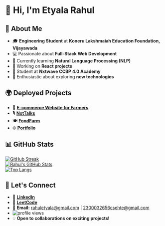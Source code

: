 
# 👋 Hi, I'm Etyala Rahul  

## 🚀 About Me  
- 🎓 **Engineering Student** at **Koneru Lakshmaiah Education Foundation, Vijayawada**  
- 💻 Passionate about **Full-Stack Web Development**  
- 🤖 Currently learning **Natural Language Processing (NLP)**  
- 🎯 Working on **React projects**  
- 📖 Student at **Nxtwave CCBP 4.0 Academy**  
- 🌱 Enthusiastic about exploring **new technologies**  

## 🌍 Deployed Projects  
- 🛒 **[E-commerce Website for Farmers](https://e-commerce-fron-89rh.onrender.com/)**  
- 🎙️ **[NxtTalks](https://rahuletyala.ccbp.tech/)**  
- 🍽️ **[FoodFarm](https://rahuletyalafm.ccbp.tech/)**  
- 🌐 **[Portfolio](https://portfoliorahul.ccbp.tech/)**  

## 📊 GitHub Stats  
[![GitHub Streak](https://streak-stats.demolab.com?user=EtyalaRahul&theme=tokyonight)](https://git.io/streak-stats)  
[![Rahul's GitHub Stats](https://github-readme-stats.vercel.app/api?username=EtyalaRahul&show_icons=true&theme=radical)](https://github.com/EtyalaRahul)  
[![Top Langs](https://github-readme-stats.vercel.app/api/top-langs/?username=EtyalaRahul&layout=compact&theme=tokyonight)](https://github.com/EtyalaRahul)  

## 🤝 Let's Connect  
- 🔗 **[LinkedIn](https://www.linkedin.com/in/etyalarahul/)**  
- 🔢 **[LeetCode](https://leetcode.com/u/klu2300032656/)**  
- 📧 **Email:** rahuletyala@gmail.com | 2300032656csehte@gmail.com
- ![profile views](https://komarev.com/ghpvc/?username=EtyalaRahulyour-github-username)
- 💡 **Open to collaborations on exciting projects!**  
